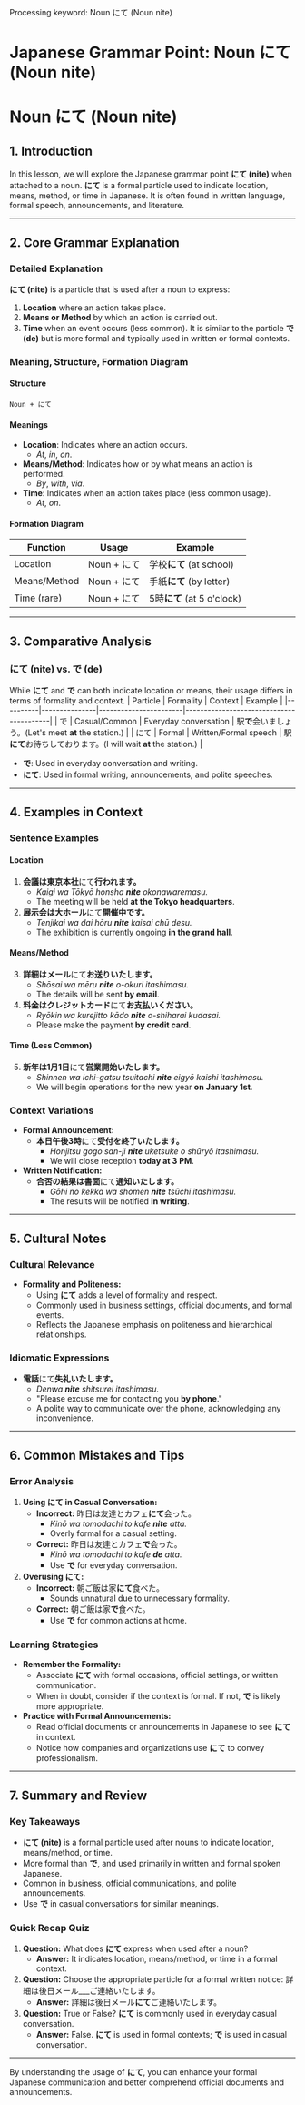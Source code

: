 Processing keyword: Noun にて (Noun nite)
# Japanese Grammar Point: Noun にて (Noun nite)
# Noun にて (Noun nite)
## 1. Introduction
In this lesson, we will explore the Japanese grammar point **にて (nite)** when attached to a noun. **にて** is a formal particle used to indicate location, means, method, or time in Japanese. It is often found in written language, formal speech, announcements, and literature.

---
## 2. Core Grammar Explanation
### Detailed Explanation
**にて (nite)** is a particle that is used after a noun to express:
1. **Location** where an action takes place.
2. **Means or Method** by which an action is carried out.
3. **Time** when an event occurs (less common).
It is similar to the particle **で (de)** but is more formal and typically used in written or formal contexts.
### Meaning, Structure, Formation Diagram
#### Structure
```
Noun + にて
```
#### Meanings
- **Location**: Indicates where an action occurs.
  - *At*, *in*, *on*.
- **Means/Method**: Indicates how or by what means an action is performed.
  - *By*, *with*, *via*.
- **Time**: Indicates when an action takes place (less common usage).
  - *At*, *on*.
#### Formation Diagram
| Function       | Usage            | Example                      |
|----------------|------------------|------------------------------|
| Location       | Noun + にて      | 学校**にて** (at school)      |
| Means/Method   | Noun + にて      | 手紙**にて** (by letter)      |
| Time (rare)    | Noun + にて      | 5時**にて** (at 5 o'clock)    |
---
## 3. Comparative Analysis
### にて (nite) vs. で (de)
While **にて** and **で** can both indicate location or means, their usage differs in terms of formality and context.
| Particle | Formality     | Context               | Example                                 |
|----------|---------------|-----------------------|-----------------------------------------|
| で       | Casual/Common | Everyday conversation | 駅**で**会いましょう。(Let's meet **at** the station.)   |
| にて     | Formal        | Written/Formal speech | 駅**にて**お待ちしております。(I will wait **at** the station.) |
- **で**: Used in everyday conversation and writing.
- **にて**: Used in formal writing, announcements, and polite speeches.
---
## 4. Examples in Context
### Sentence Examples
#### Location
1. **会議は東京本社**にて**行われます。**
   - *Kaigi wa Tōkyō honsha **nite** okonawaremasu.*
   - The meeting will be held **at the Tokyo headquarters**.
2. **展示会は大ホール**にて**開催中です。**
   - *Tenjikai wa dai hōru **nite** kaisai chū desu.*
   - The exhibition is currently ongoing **in the grand hall**.
#### Means/Method
3. **詳細はメール**にて**お送りいたします。**
   - *Shōsai wa mēru **nite** o-okuri itashimasu.*
   - The details will be sent **by email**.
4. **料金はクレジットカード**にて**お支払いください。**
   - *Ryōkin wa kurejitto kādo **nite** o-shiharai kudasai.*
   - Please make the payment **by credit card**.
#### Time (Less Common)
5. **新年は1月1日**にて**営業開始いたします。**
   - *Shinnen wa ichi-gatsu tsuitachi **nite** eigyō kaishi itashimasu.*
   - We will begin operations for the new year **on January 1st**.
### Context Variations
- **Formal Announcement:**
  - **本日午後3時**にて**受付を終了いたします。**
    - *Honjitsu gogo san-ji **nite** uketsuke o shūryō itashimasu.*
    - We will close reception **today at 3 PM**.
- **Written Notification:**
  - **合否の結果は書面**にて**通知いたします。**
    - *Gōhi no kekka wa shomen **nite** tsūchi itashimasu.*
    - The results will be notified **in writing**.
---
## 5. Cultural Notes
### Cultural Relevance
- **Formality and Politeness:**
  - Using **にて** adds a level of formality and respect.
  - Commonly used in business settings, official documents, and formal events.
  - Reflects the Japanese emphasis on politeness and hierarchical relationships.
### Idiomatic Expressions
- **電話**にて**失礼いたします。**
  - *Denwa **nite** shitsurei itashimasu.*
  - "Please excuse me for contacting you **by phone**."
  - A polite way to communicate over the phone, acknowledging any inconvenience.
---
## 6. Common Mistakes and Tips
### Error Analysis
1. **Using にて in Casual Conversation:**
   - **Incorrect:** 昨日は友達とカフェ**にて**会った。
     - *Kinō wa tomodachi to kafe **nite** atta.*
     - Overly formal for a casual setting.
   - **Correct:** 昨日は友達とカフェ**で**会った。
     - *Kinō wa tomodachi to kafe **de** atta.*
     - Use **で** for everyday conversation.
2. **Overusing にて:**
   - **Incorrect:** 朝ご飯は家**にて**食べた。
     - Sounds unnatural due to unnecessary formality.
   - **Correct:** 朝ご飯は家**で**食べた。
     - Use **で** for common actions at home.
### Learning Strategies
- **Remember the Formality:**
  - Associate **にて** with formal occasions, official settings, or written communication.
  - When in doubt, consider if the context is formal. If not, **で** is likely more appropriate.
- **Practice with Formal Announcements:**
  - Read official documents or announcements in Japanese to see **にて** in context.
  - Notice how companies and organizations use **にて** to convey professionalism.
---
## 7. Summary and Review
### Key Takeaways
- **にて (nite)** is a formal particle used after nouns to indicate location, means/method, or time.
- More formal than **で**, and used primarily in written and formal spoken Japanese.
- Common in business, official communications, and polite announcements.
- Use **で** in casual conversations for similar meanings.
### Quick Recap Quiz
1. **Question:** What does **にて** express when used after a noun?
   - **Answer:** It indicates location, means/method, or time in a formal context.
2. **Question:** Choose the appropriate particle for a formal written notice: 詳細は後日メール___ご連絡いたします。
   - **Answer:** 詳細は後日メール**にて**ご連絡いたします。
3. **Question:** True or False? **にて** is commonly used in everyday casual conversation.
   - **Answer:** False. **にて** is used in formal contexts; **で** is used in casual conversation.
---
By understanding the usage of **にて**, you can enhance your formal Japanese communication and better comprehend official documents and announcements.
